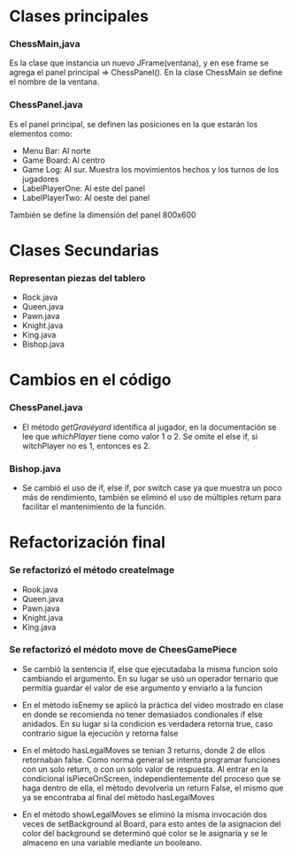 # Clases principales


### ChessMain,java

Es la clase que instancia un nuevo JFrame(ventana), y en ese frame se agrega el panel principal => ChessPanel(). En la clase ChessMain se define el nombre de la ventana.

### ChessPanel.java

Es el panel principal, se definen las posiciones en la que estarán los elementos como:
- Menu Bar: Al norte
- Game Board: Al centro
- Game Log: Al sur. Muestra los movimientos hechos y los turnos de los jugadores
- LabelPlayerOne: Al este del panel
- LabelPlayerTwo: Al oeste del panel

También se define la dimensión del panel 800x600

# Clases Secundarias

### Representan piezas del tablero

- Rock.java
- Queen.java
- Pawn.java
- Knight.java
- King.java
- Bishop.java

# Cambios en el código

### ChessPanel.java

- El método *getGraveyard* identifica al jugador, en la documentación se lee que *whichPlayer* tiene como valor 1 o 2. Se omite el else if, si witchPlayer no es 1, entonces es 2.

### Bishop.java

- Se cambió el uso de if, else if, por switch case ya que muestra un poco más de rendimiento, también se eliminó el uso de múltiples return para facilitar el mantenimiento de la función.

# Refactorización final

### Se refactorizó el método createImage

- Rook.java
- Queen.java
- Pawn.java
- Knight.java
- King.java

### Se refactorizó el médoto move de CheesGamePiece

- Se cambiò la sentencia if, else que ejecutadaba la misma funcion solo cambiando el argumento. En su lugar se usò un operador ternario que permitia guardar el valor de ese argumento y enviarlo a la funcion

- En el mètodo isEnemy se aplicò la pràctica del video mostrado en clase en donde se recomienda no tener demasiados condionales if else anidados. En su lugar si la condicion es verdadera retorna true, caso contrario sigue la ejecuciòn y retorna false

- En el mètodo hasLegalMoves se tenian 3 returns, donde 2 de ellos retornaban false. Como norma general se intenta programar funciones con un solo return, o con un solo valor de respuesta. Al entrar en la condicional isPieceOnScreen, independientemente del proceso que se haga dentro de ella, el mètodo devolverìa un return False, el mismo que ya se encontraba al final del mètodo hasLegalMoves

- En el método showLegalMoves se eliminó la misma invocación dos veces de setBackground al Board, para esto antes de la asignacion del color del background se determinó qué color se le asignaría y se le almaceno en una variable mediante un booleano.